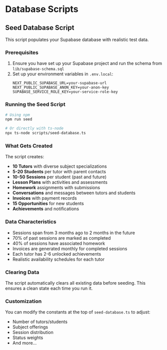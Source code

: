 # Database Scripts

## Seed Database Script

This script populates your Supabase database with realistic test data.

### Prerequisites

1. Ensure you have set up your Supabase project and run the schema from `lib/supabase-schema.sql`
2. Set up your environment variables in `.env.local`:
   ```
   NEXT_PUBLIC_SUPABASE_URL=your-supabase-url
   NEXT_PUBLIC_SUPABASE_ANON_KEY=your-anon-key
   SUPABASE_SERVICE_ROLE_KEY=your-service-role-key
   ```

### Running the Seed Script

```bash
# Using npm
npm run seed

# Or directly with ts-node
npx ts-node scripts/seed-database.ts
```

### What Gets Created

The script creates:
- **10 Tutors** with diverse subject specializations
- **5-20 Students** per tutor with parent contacts
- **10-50 Sessions** per student (past and future)
- **Lesson Plans** with activities and assessments
- **Homework** assignments with submissions
- **Conversations** and messages between tutors and students
- **Invoices** with payment records
- **15 Opportunities** for new students
- **Achievements** and notifications

### Data Characteristics

- Sessions span from 3 months ago to 2 months in the future
- 70% of past sessions are marked as completed
- 40% of sessions have associated homework
- Invoices are generated monthly for completed sessions
- Each tutor has 2-6 unlocked achievements
- Realistic availability schedules for each tutor

### Clearing Data

The script automatically clears all existing data before seeding. This ensures a clean state each time you run it.

### Customization

You can modify the constants at the top of `seed-database.ts` to adjust:
- Number of tutors/students
- Subject offerings
- Session distribution
- Status weights
- And more... 